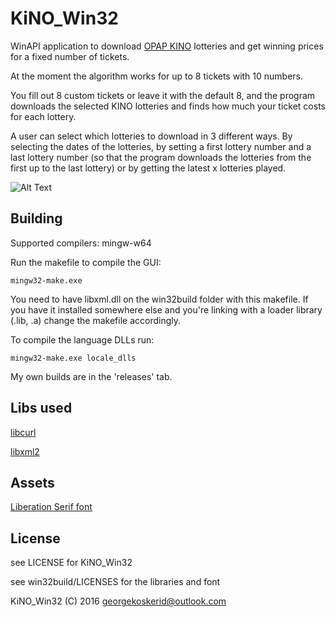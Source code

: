# KiNO_Win32
WinAPI application to download [OPAP KINO](http://www.opap.gr/en/web/guest/demo-kino) lotteries and get winning prices for a fixed number of tickets.

At the moment the algorithm works for up to 8 tickets with 10 numbers.

You fill out 8 custom tickets or leave it with the default 8, and the program downloads the selected KINO lotteries and finds 
how much your ticket costs for each lottery.

A user can select which lotteries to download in 3 different ways. By selecting the dates of the lotteries, by setting a first lottery number and a last lottery number 
(so that the program downloads the lotteries from the first up to the last lottery) or by getting the latest x lotteries played.

![Alt Text](http://i.imgur.com/szDNXEs.gif)

## Building

Supported compilers: mingw-w64

Run the makefile to compile the GUI:

    mingw32-make.exe

You need to have libxml.dll on the win32build folder with this makefile. If you have it installed somewhere else
and you're linking with a loader library (.lib, .a) change the makefile accordingly.

To compile the language DLLs run:

    mingw32-make.exe locale_dlls

My own builds are in the 'releases' tab.

## Libs used

[libcurl](http://curl.haxx.se/libcurl/)

[libxml2](http://xmlsoft.org/)

## Assets

[Liberation Serif font](https://www.fontsquirrel.com/fonts/liberation-serif)


## License

see LICENSE for KiNO_Win32

see win32build/LICENSES for the libraries and font

KiNO_Win32 (C) 2016 <georgekoskerid@outlook.com>
